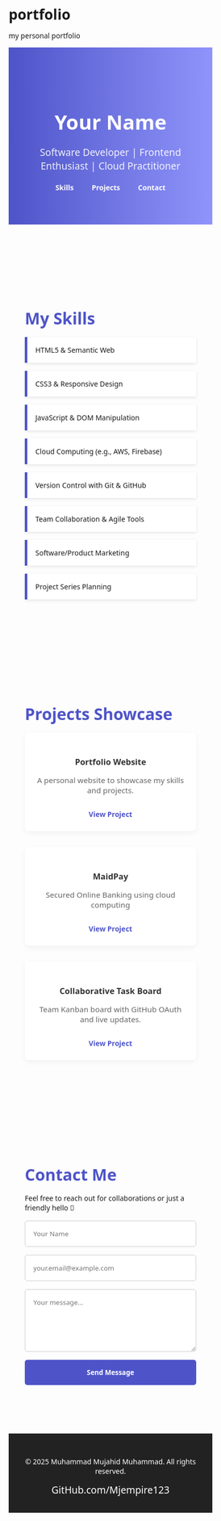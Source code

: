 # portfolio
my personal portfolio
<!DOCTYPE html>
<html lang="en">
<head>
  <meta charset="UTF-8" />
  <meta name="viewport" content="width=device-width, initial-scale=1.0" />
  <title>Muhammad Mujahid Muhammad| Software Developer</title>
  <style>
    * {
      margin: 0; padding: 0; box-sizing: border-box;
      font-family: 'Segoe UI', Tahoma, Geneva, Verdana, sans-serif;
    }

    body {
      background: #f7f9fc;
      color: #333;
      line-height: 1.6;
    }

    header {
      background: linear-gradient(to right, #4e54c8, #8f94fb);
      color: white;
      padding: 4rem 2rem;
      text-align: center;
    }

    header h1 {
      font-size: 2.5rem;
      margin-bottom: 0.5rem;
    }

    header p {
      font-size: 1.2rem;
      opacity: 0.9;
    }

    nav {
      text-align: center;
      margin-top: 1rem;
    }

    nav a {
      color: white;
      margin: 0 1rem;
      text-decoration: none;
      font-weight: bold;
    }

    section {
      padding: 4rem 2rem;
      max-width: 1000px;
      margin: auto;
    }

    .skills, .projects, .contact {
      margin-top: 2rem;
    }

    .skills h2, .projects h2, .contact h2 {
      font-size: 2rem;
      color: #4e54c8;
      margin-bottom: 1rem;
    }

    .skills-list {
      display: flex;
      flex-wrap: wrap;
      gap: 1rem;
    }

    .skills-list div {
      background: #fff;
      border-left: 5px solid #4e54c8;
      padding: 1rem;
      flex: 1 1 200px;
      box-shadow: 0 2px 6px rgba(0,0,0,0.1);
    }

    .projects-grid {
      display: grid;
      grid-template-columns: repeat(auto-fit, minmax(280px, 1fr));
      gap: 2rem;
    }

    .project-card {
      background: white;
      border-radius: 8px;
      box-shadow: 0 4px 12px rgba(0,0,0,0.05);
      padding: 1.5rem;
      text-align: center;
    }

    .project-card h3 {
      margin-bottom: 0.5rem;
      color: #333;
    }

    .project-card p {
      font-size: 0.95rem;
      color: #666;
    }

    .project-card a {
      display: inline-block;
      margin-top: 0.8rem;
      color: #4e54c8;
      text-decoration: none;
      font-weight: bold;
    }

    .contact form {
      display: flex;
      flex-direction: column;
      gap: 1rem;
      margin-top: 1rem;
    }

    .contact input, .contact textarea {
      padding: 1rem;
      border: 1px solid #ccc;
      border-radius: 5px;
    }

    .contact button {
      background: #4e54c8;
      color: white;
      padding: 1rem;
      border: none;
      border-radius: 5px;
      cursor: pointer;
      font-weight: bold;
    }

    footer {
      background: #222;
      color: white;
      text-align: center;
      padding: 2rem 1rem;
      margin-top: 2rem;
    }

    .social-links a {
      color: white;
      margin: 0 0.5rem;
      font-size: 1.2rem;
      text-decoration: none;
    }

    @media (max-width: 600px) {
      header h1 { font-size: 2rem; }
      .skills-list { flex-direction: column; }
    }
  </style>
</head>
<body>

  <header>
    <h1>Your Name</h1>
    <p>Software Developer | Frontend Enthusiast | Cloud Practitioner</p>
    <nav>
      <a href="#skills">Skills</a>
      <a href="#projects">Projects</a>
      <a href="#contact">Contact</a>
    </nav>
  </header>

  <section class="skills" id="skills">
    <h2>My Skills</h2>
    <div class="skills-list">
      <div>HTML5 & Semantic Web</div>
      <div>CSS3 & Responsive Design</div>
      <div>JavaScript & DOM Manipulation</div>
      <div>Cloud Computing (e.g., AWS, Firebase)</div>
      <div>Version Control with Git & GitHub</div>
      <div>Team Collaboration & Agile Tools</div>
      <div>Software/Product Marketing</div>
      <div>Project Series Planning</div>
    </div>
  </section>

  <section class="projects" id="projects">
    <h2>Projects Showcase</h2>
    <div class="projects-grid">
      <div class="project-card">
        <h3>Portfolio Website</h3>
        <p>A personal website to showcase my skills and projects.</p>
        <a href="#">View Project</a>
      </div>
      <div class="project-card">
        <h3>MaidPay</h3>
        <p>Secured Online Banking using cloud computing</p>
        <a href="#">View Project</a>
      </div>
      <div class="project-card">
        <h3>Collaborative Task Board</h3>
        <p>Team Kanban board with GitHub OAuth and live updates.</p>
        <a href="#">View Project</a>
      </div>
    </div>
  </section>

  <section class="contact" id="contact">
    <h2>Contact Me</h2>
    <p>Feel free to reach out for collaborations or just a friendly hello 👋</p>
    <form>
      <input type="text" placeholder="Your Name" required />
      <input type="email" placeholder="your.email@example.com" required />
      <textarea rows="5" placeholder="Your message..." required></textarea>
      <button type="submit">Send Message</button>
    </form>
  </section>

  <footer>
    <p>© 2025 Muhammad  Mujahid Muhammad. All rights reserved.</p>
    <div class="social-links">
      <a href="#" title="GitHub">GitHub.com/Mjempire123</a>
      <!--a href="#" title="LinkedIn">LinkedIn</a-->
      <!--a href="#" title="whatsapp">WhatsApp</a-->
    </div>
  </footer>

</body>
</html>
